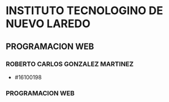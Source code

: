 # INSTITUTO TECNOLOGINO DE NUEVO LAREDO
## PROGRAMACION WEB
### ROBERTO CARLOS GONZALEZ MARTINEZ
- #16100198
### PROGRAMACION WEB